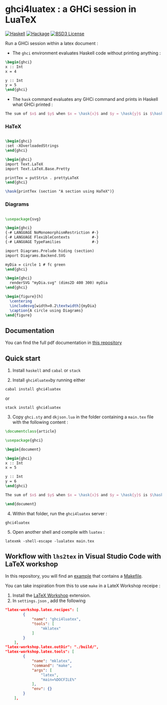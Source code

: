 # ghci4luatex : a GHCi session in LuaTeX

[![Haskell](https://img.shields.io/badge/language-Haskell-orange.svg)](https://haskell.org) [![Hackage](https://img.shields.io/hackage/v/ghci4luatex.svg)](https://hackage.haskell.org/package/ghci4luatex)  [![BSD3 License](https://img.shields.io/badge/license-BSD3-blue.svg)](https://github.com/AliceRixte/ghci4luatex/LICENSE)

Run a GHCi session within a latex document :

* The `ghci` environment evaluates Haskell code without printing anything :

```latex
\begin{ghci}
x :: Int
x = 4

y :: Int
y = 5
\end{ghci}
```

* The `hask` command evaluates any GHCi command and prints in Haskell what GHCi printed :

```latex
The sum of $x$ and $y$ when $x = \hask{x}$ and $y = \hask{y}$ is $\hask{x + y}$.
```

### HaTeX

```latex

\begin{ghci}
:set -XOverloadedStrings
\end{ghci}

\begin{ghci}
import Text.LaTeX
import Text.LaTeX.Base.Pretty

printTex = putStrLn . prettyLaTeX
\end{ghci}

\hask{printTex (section "A section using HaTeX")}
```

### Diagrams

```latex

\usepackage{svg}

\begin{ghci}
{-# LANGUAGE NoMonomorphismRestriction #-}
{-# LANGUAGE FlexibleContexts          #-}
{-# LANGUAGE TypeFamilies              #-}

import Diagrams.Prelude hiding (section)
import Diagrams.Backend.SVG

myDia = circle 1 # fc green
\end{ghci}

\begin{ghci}
  renderSVG "myDia.svg" (dims2D 400 300) myDia
\end{ghci}

\begin{figure}[h]
  \centering
  \includesvg[width=0.2\textwidth]{myDia}
  \caption{A circle using Diagrams}
\end{figure}
```

## Documentation

You can find the full pdf documentation in [this repository](./doc/ghci-doc.pdf)

## Quick start


1. Install `haskell` and `cabal` or `stack`

2. Install `ghci4luatex`by running either

```
cabal install ghci4luatex
```

or

```
stack install ghci4luatex
```

3. Copy `ghci.sty` and `dkjson.lua` in the folder containing a `main.tex` file with the following content :

``` latex
\documentclass{article}

\usepackage{ghci}

\begin{document}

\begin{ghci}
x :: Int
x = 5

y :: Int
y = 6
\end{ghci}

The sum of $x$ and $y$ when $x = \hask{x}$ and $y = \hask{y}$ is $\hask{x + y}$.

\end{document}
```

4. Within that folder, run the `ghci4luatex` server :

```
ghci4luatex
```

5. Open another shell and compile with `luatex` :

```
latexmk -shell-escape -lualatex main.tex
```

## Workflow with `lhs2tex` in Visual Studio Code with LaTeX workshop

In this repository, you will find an [example](./example/README.md) that contains a [Makefile](./example/Makefile).

You can take inspiration from this to use `make` in a LateX Workshop receipe :

1. Install the [LaTeX Workshop](https://marketplace.visualstudio.com/items?itemName=James-Yu.latex-workshop) extension.
2. In `settings.json` , add the following
```json
"latex-workshop.latex.recipes": [
        {
            "name": "ghci4luatex",
            "tools": [
                "mklatex"
            ]
        }
    ],
"latex-workshop.latex.outDir": "./build/",
"latex-workshop.latex.tools": [
        {
            "name": "mklatex",
            "command": "make",
            "args": [
                "latex",
                "main=%DOCFILE%"
            ],
            "env": {}
        }
    ],
```

